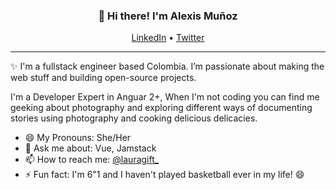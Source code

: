 
<h3 align="center">👋 Hi there! I'm Alexis Muñoz</h3>
<p align="center">
  <a href="https://www.linkedin.com/in/alexeimun">LinkedIn</a> •
  <a href="https://twitter.com/alexeimun_">Twitter</a>
</p>

---
✨ I'm a fullstack engineer based Colombia. I’m passionate about making the web stuff and building open-source projects. 

I'm a Developer Expert in Anguar 2+, When I'm not coding you can find me geeking about photography and exploring different ways of documenting stories using photography and cooking delicious delicacies.

- 😄 My Pronouns: She/Her   
- 💬 Ask me about: Vue, Jamstack 
- 📫 How to reach me: [@lauragift_](https://twitter.com/lauragift_)
- ⚡ Fun fact: I'm 6"1 and I haven't played basketball ever in my life! 😄

<!--
**alexeimun/alexeimun** is a ✨ _special_ ✨ repository because its `README.md` (this file) appears on your GitHub profile.

Here are some ideas to get you started:

- 🔭 I’m currently working on ...
- 🌱 I’m currently learning ...
- 👯 I’m looking to collaborate on ...
- 🤔 I’m looking for help with ...
- 💬 Ask me about ...
- 📫 How to reach me: ...
- 😄 Pronouns: ...
- ⚡ Fun fact: ...
-->
